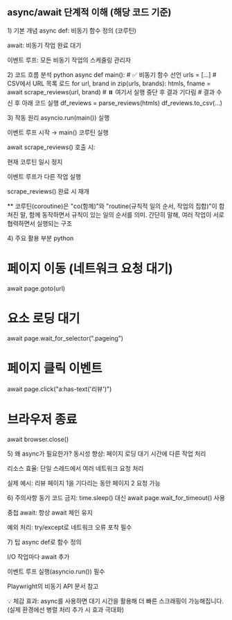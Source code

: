 ## async/await 단계적 이해 (해당 코드 기준)
1️) 기본 개념
async def: 비동기 함수 정의 (코루틴)

await: 비동기 작업 완료 대기

이벤트 루프: 모든 비동기 작업의 스케줄링 관리자

2️) 코드 흐름 분석
python
async def main():  # ✅ 비동기 함수 선언
    urls = [...]  # CSV에서 URL 목록 로드
    for url, brand in zip(urls, brands):
        htmls, fname = await scrape_reviews(url, brand)  # ⏸️ 여기서 실행 중단 후 결과 기다림
        # 결과 수신 후 아래 코드 실행
        df_reviews = parse_reviews(htmls) 
        df_reviews.to_csv(...)

3️) 작동 원리
asyncio.run(main()) 실행

이벤트 루프 시작 → main() 코루틴 실행

await scrape_reviews() 호출 시:

현재 코루틴 일시 정지

이벤트 루프가 다른 작업 실행

scrape_reviews() 완료 시 재개

** 코루틴(coroutine)은 "co(함께)"와 "routine(규칙적 일의 순서, 작업의 집합)"이 합쳐진 말, 함께 동작하면서 규칙이 있는 일의 순서를 의미.
간단히 말해, 여러 작업이 서로 협력하면서 실행되는 구조

4️) 주요 활용 부분
python
# 페이지 이동 (네트워크 요청 대기)
await page.goto(url)  

# 요소 로딩 대기
await page.wait_for_selector(".pageing")  

# 페이지 클릭 이벤트
await page.click("a:has-text('리뷰')")  

# 브라우저 종료
await browser.close()  

5️) 왜 async가 필요한가?
동시성 향상: 페이지 로딩 대기 시간에 다른 작업 처리

리소스 효율: 단일 스레드에서 여러 네트워크 요청 처리

실제 예시: 리뷰 페이지 1을 기다리는 동안 페이지 2 요청 가능

6️) 주의사항
동기 코드 금지: time.sleep() 대신 await page.wait_for_timeout() 사용

중첩 await: 항상 await 체인 유지

예외 처리: try/except로 네트워크 오류 포착 필수

7️) 팁
async def로 함수 정의

I/O 작업마다 await 추가

이벤트 루프 실행(asyncio.run()) 필수

Playwright의 비동기 API 문서 참고

💡 체감 효과: async를 사용하면 대기 시간을 활용해 더 빠른 스크래핑이 가능해집니다. (실제 환경에선 병렬 처리 추가 시 효과 극대화)